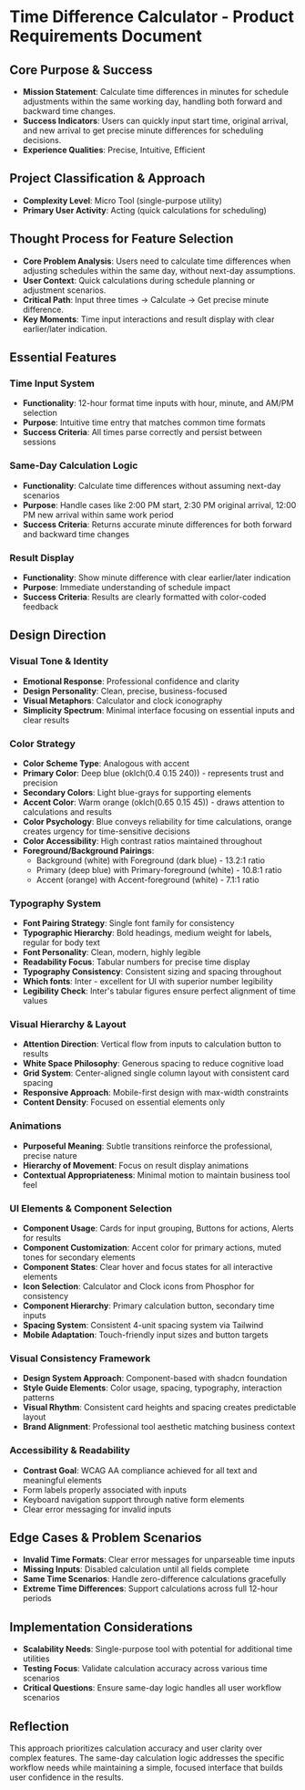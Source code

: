 # Time Difference Calculator - Product Requirements Document

## Core Purpose & Success
- **Mission Statement**: Calculate time differences in minutes for schedule adjustments within the same working day, handling both forward and backward time changes.
- **Success Indicators**: Users can quickly input start time, original arrival, and new arrival to get precise minute differences for scheduling decisions.
- **Experience Qualities**: Precise, Intuitive, Efficient

## Project Classification & Approach
- **Complexity Level**: Micro Tool (single-purpose utility)
- **Primary User Activity**: Acting (quick calculations for scheduling)

## Thought Process for Feature Selection
- **Core Problem Analysis**: Users need to calculate time differences when adjusting schedules within the same day, without next-day assumptions.
- **User Context**: Quick calculations during schedule planning or adjustment scenarios.
- **Critical Path**: Input three times → Calculate → Get precise minute difference.
- **Key Moments**: Time input interactions and result display with clear earlier/later indication.

## Essential Features

### Time Input System
- **Functionality**: 12-hour format time inputs with hour, minute, and AM/PM selection
- **Purpose**: Intuitive time entry that matches common time formats
- **Success Criteria**: All times parse correctly and persist between sessions

### Same-Day Calculation Logic
- **Functionality**: Calculate time differences without assuming next-day scenarios
- **Purpose**: Handle cases like 2:00 PM start, 2:30 PM original arrival, 12:00 PM new arrival within same work period
- **Success Criteria**: Returns accurate minute differences for both forward and backward time changes

### Result Display
- **Functionality**: Show minute difference with clear earlier/later indication
- **Purpose**: Immediate understanding of schedule impact
- **Success Criteria**: Results are clearly formatted with color-coded feedback

## Design Direction

### Visual Tone & Identity
- **Emotional Response**: Professional confidence and clarity
- **Design Personality**: Clean, precise, business-focused
- **Visual Metaphors**: Calculator and clock iconography
- **Simplicity Spectrum**: Minimal interface focusing on essential inputs and clear results

### Color Strategy
- **Color Scheme Type**: Analogous with accent
- **Primary Color**: Deep blue (oklch(0.4 0.15 240)) - represents trust and precision
- **Secondary Colors**: Light blue-grays for supporting elements
- **Accent Color**: Warm orange (oklch(0.65 0.15 45)) - draws attention to calculations and results
- **Color Psychology**: Blue conveys reliability for time calculations, orange creates urgency for time-sensitive decisions
- **Color Accessibility**: High contrast ratios maintained throughout
- **Foreground/Background Pairings**: 
  - Background (white) with Foreground (dark blue) - 13.2:1 ratio
  - Primary (deep blue) with Primary-foreground (white) - 10.8:1 ratio
  - Accent (orange) with Accent-foreground (white) - 7.1:1 ratio

### Typography System
- **Font Pairing Strategy**: Single font family for consistency
- **Typographic Hierarchy**: Bold headings, medium weight for labels, regular for body text
- **Font Personality**: Clean, modern, highly legible
- **Readability Focus**: Tabular numbers for precise time display
- **Typography Consistency**: Consistent sizing and spacing throughout
- **Which fonts**: Inter - excellent for UI with superior number legibility
- **Legibility Check**: Inter's tabular figures ensure perfect alignment of time values

### Visual Hierarchy & Layout
- **Attention Direction**: Vertical flow from inputs to calculation button to results
- **White Space Philosophy**: Generous spacing to reduce cognitive load
- **Grid System**: Center-aligned single column layout with consistent card spacing
- **Responsive Approach**: Mobile-first design with max-width constraints
- **Content Density**: Focused on essential elements only

### Animations
- **Purposeful Meaning**: Subtle transitions reinforce the professional, precise nature
- **Hierarchy of Movement**: Focus on result display animations
- **Contextual Appropriateness**: Minimal motion to maintain business tool feel

### UI Elements & Component Selection
- **Component Usage**: Cards for input grouping, Buttons for actions, Alerts for results
- **Component Customization**: Accent color for primary actions, muted tones for secondary elements
- **Component States**: Clear hover and focus states for all interactive elements
- **Icon Selection**: Calculator and Clock icons from Phosphor for consistency
- **Component Hierarchy**: Primary calculation button, secondary time inputs
- **Spacing System**: Consistent 4-unit spacing system via Tailwind
- **Mobile Adaptation**: Touch-friendly input sizes and button targets

### Visual Consistency Framework
- **Design System Approach**: Component-based with shadcn foundation
- **Style Guide Elements**: Color usage, spacing, typography, interaction patterns
- **Visual Rhythm**: Consistent card heights and spacing creates predictable layout
- **Brand Alignment**: Professional tool aesthetic matching business context

### Accessibility & Readability
- **Contrast Goal**: WCAG AA compliance achieved for all text and meaningful elements
- Form labels properly associated with inputs
- Keyboard navigation support through native form elements
- Clear error messaging for invalid inputs

## Edge Cases & Problem Scenarios
- **Invalid Time Formats**: Clear error messages for unparseable time inputs
- **Missing Inputs**: Disabled calculation until all fields complete
- **Same Time Scenarios**: Handle zero-difference calculations gracefully
- **Extreme Time Differences**: Support calculations across full 12-hour periods

## Implementation Considerations
- **Scalability Needs**: Single-purpose tool with potential for additional time utilities
- **Testing Focus**: Validate calculation accuracy across various time scenarios
- **Critical Questions**: Ensure same-day logic handles all user workflow scenarios

## Reflection
This approach prioritizes calculation accuracy and user clarity over complex features. The same-day calculation logic addresses the specific workflow needs while maintaining a simple, focused interface that builds user confidence in the results.